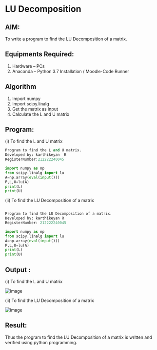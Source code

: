 # LU Decomposition 

## AIM:
To write a program to find the LU Decomposition of a matrix.

## Equipments Required:
1. Hardware – PCs
2. Anaconda – Python 3.7 Installation / Moodle-Code Runner

## Algorithm
1. Import numpy
2. Import scipy.linalg
3. Get the matrix as input
4. Calculate the L and U matrix 

## Program:
(i) To find the L and U matrix
```py
Program to find the L and U matrix.
Developed by: karthikeyan  R
RegisterNumber:212222240045

import numpy as np
from scipy.linalg import lu
A=np.array(eval(input()))
P,L,U=lu(A)
print(L)
print(U)
```
(ii) To find the LU Decomposition of a matrix
```py

Program to find the LU Decomposition of a matrix.
Developed by: karthikeyan R
RegisterNumber: 212222240045

import numpy as np
from scipy.linalg import lu
A=np.array(eval(input()))
P,L,U=lu(A)
print(L)
print(U)

```

## Output :
(i) To find the L and U matrix

![image](https://github.com/karthikeyan-R16/LU-Decomposition/assets/119421232/9a8b0eb0-1901-432f-9976-1ea882909efe)

(ii) To find the LU Decomposition of a matrix

![image](https://github.com/karthikeyan-R16/LU-Decomposition/assets/119421232/f65bbfa6-7f10-4a64-b3e4-523f7f2628fc)


## Result:
Thus the program to find the LU Decomposition of a matrix is written and verified using python programming.

